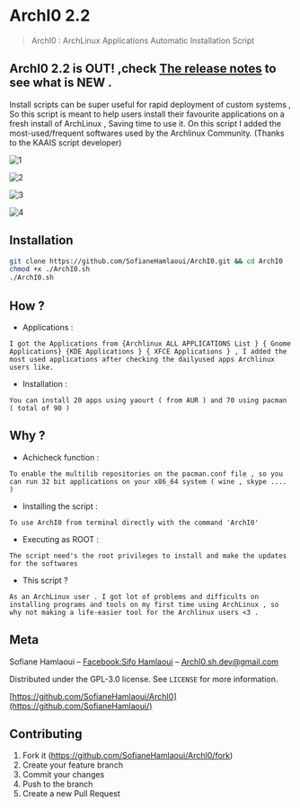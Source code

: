 # ArchI0 2.2
> ArchI0 : ArchLinux Applications Automatic Installation Script
## ArchI0 2.2 is OUT! ,check <a href="release_notes.md">The release notes</a> to see what is NEW .

Install scripts can be super useful for rapid deployment of custom systems , So this script is meant to help users install their favourite applications on a fresh install of ArchLinux , Saving time to use it. On this script I added the most-used/frequent softwares used by the Archlinux Community.
(Thanks to the KAAIS script developer)

![1](https://i.imgur.com/Gh5OFXe.png)

![2](https://i.imgur.com/gDNHwyy.png)

![3](https://i.imgur.com/1o9zS1w.png)

![4](https://i.imgur.com/AHNiDN6.png)


## Installation


```sh
git clone https://github.com/SofianeHamlaoui/ArchI0.git && cd ArchI0
chmod +x ./ArchI0.sh
./ArchI0.sh
```

## How ?
* Applications :  

`
I got the Applications from {Archlinux ALL APPLICATIONS List } { Gnome Applications} {KDE Applications } { XFCE Applications } , I added the most used applications after checking the dailyused apps Archlinux users like.
`

* Installation : 

`
You can install 20 apps using yaourt ( from AUR ) and 70 using pacman ( total of 90 )
`

## Why ?


* Achicheck function  :


`To enable the multilib repositories on the pacman.conf file , so you can run 32 bit applications on your x86_64 system ( wine , skype .... )`


* Installing the script : 


`To use ArchI0 from terminal directly with the command 'ArchI0' `

* Executing as ROOT : 

`The script need's the root privileges to install and make the updates for the softwares`


* This script ? 

`
As an ArchLinux user . I got lot of problems and difficults on installing programs and tools on my first time using ArchLinux , so why not making a life-easier tool for the Archlinux users <3 .
`

## Meta

Sofiane Hamlaoui – [Facebook:Sifo Hamlaoui](https://www.facebook.com/S1fo.Hamlaoui) – ArchI0.sh.dev@gmail.com

Distributed under the GPL-3.0 license. See ``LICENSE`` for more information.

[https://github.com/SofianeHamlaoui/ArchI0](https://github.com/SofianeHamlaoui/)

## Contributing

1. Fork it (<https://github.com/SofianeHamlaoui/ArchI0/fork>)
2. Create your feature branch
3. Commit your changes 
4. Push to the branch 
5. Create a new Pull Request

<!-- Markdown link & img dfn's -->
[npm-image]: https://img.shields.io/npm/v/datadog-metrics.svg?style=flat-square
[npm-url]: https://npmjs.org/package/datadog-metrics
[npm-downloads]: https://img.shields.io/npm/dm/datadog-metrics.svg?style=flat-square
[travis-image]: https://img.shields.io/travis/dbader/node-datadog-metrics/master.svg?style=flat-square
[travis-url]: https://travis-ci.org/dbader/node-datadog-metrics
[wiki]: https://github.com/yourname/yourproject/wiki
